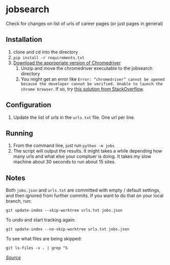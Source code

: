 # jobsearch
Check for changes on list of urls of career pages (or just pages in general)

## Installation
1. clone and cd into the directory
1. `pip install -r requirements.txt`
1. [Download the appropriate version of Chromedriver](https://sites.google.com/a/chromium.org/chromedriver/downloads)
    1. Unzip and move the chromedriver executable to the jobsearch directory
    1. You might get an error like `Error: “chromedriver” cannot be opened because the developer cannot be verified. Unable to launch the chrome browser`. If so, try [this solution from StackOverflow](https://stackoverflow.com/a/60374958/190902).

## Configuration
1. Update the list of urls in the `urls.txt` file. One url per line.

## Running
1. From the command line, just run `python -m jobs`
1. The script will output the results. It might takes a while depending how many urls and what else your comptuer is doing.
It takes my slow machine about 30 seconds to run about 15 sites.

## Notes
Both `jobs.json` and `urls.txt` are committed with empty / default settings, and then ignored from further commits. If you want to do that on your local branch, run:

    git update-index --skip-worktree urls.txt jobs.json

To undo and start tracking again:

    git update-index --no-skip-worktree urls.txt jobs.json
    
To see what files are being skipped:

    git ls-files -v . | grep ^S

_[Source](https://stackoverflow.com/a/39776107/190902)_
